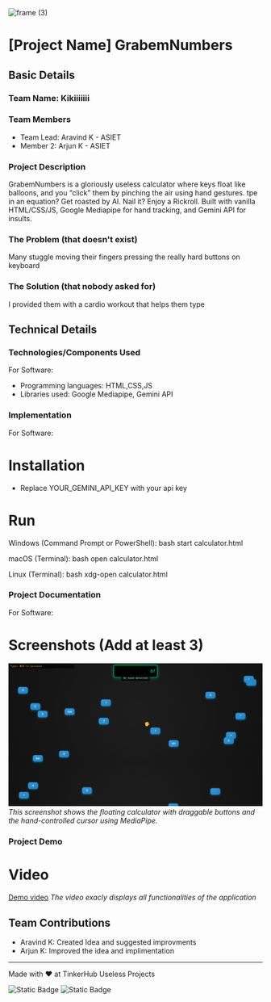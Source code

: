 <img width="3188" height="1202" alt="frame (3)" src="https://github.com/user-attachments/assets/517ad8e9-ad22-457d-9538-a9e62d137cd7" />


# [Project Name] GrabemNumbers


## Basic Details
### Team Name: Kikiiiiiii


### Team Members
- Team Lead: Aravind K - ASIET
- Member 2: Arjun K - ASIET


### Project Description
GrabemNumbers is a gloriously useless calculator where keys float like balloons, and you “click” them by pinching the air using hand gestures. tpe in an equation? Get roasted by AI. Nail it? Enjoy a Rickroll. Built with vanilla HTML/CSS/JS, Google Mediapipe for hand tracking, and Gemini API for insults.

### The Problem (that doesn't exist)
Many stuggle moving their fingers pressing the really hard buttons on keyboard

### The Solution (that nobody asked for)
I provided them with a cardio workout that helps them type

## Technical Details
### Technologies/Components Used
For Software:
- Programming languages: HTML,CSS,JS
- Libraries used: Google Mediapipe, Gemini API



### Implementation
For Software:
# Installation
 - Replace YOUR_GEMINI_API_KEY with your api key

# Run
Windows (Command Prompt or PowerShell):
bash start calculator.html

macOS (Terminal):
bash open calculator.html

Linux (Terminal):
bash xdg-open calculator.html

### Project Documentation
For Software:

# Screenshots (Add at least 3)
![Calculator Interface](https://github.com/aravind-k-kaippenchery/tinker-hack-project/blob/main/calculator_interface.png)
*This screenshot shows the floating calculator with draggable buttons and the hand-controlled cursor using MediaPipe.*


### Project Demo
# Video
[Demo video](https://youtu.be/srihtTul6xg)
*The video exacly displays all functionalities of the application*


## Team Contributions
- Aravind K: Created Idea and suggested improvments
- Arjun K: Improved the idea and implimentation

---
Made with ❤️ at TinkerHub Useless Projects 

![Static Badge](https://img.shields.io/badge/TinkerHub-24?color=%23000000&link=https%3A%2F%2Fwww.tinkerhub.org%2F)
![Static Badge](https://img.shields.io/badge/UselessProjects--25-25?link=https%3A%2F%2Fwww.tinkerhub.org%2Fevents%2FQ2Q1TQKX6Q%2FUseless%2520Projects)



